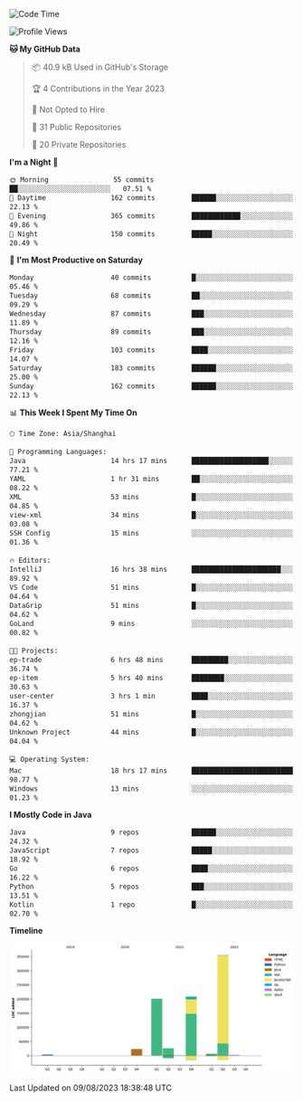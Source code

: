 <!--START_SECTION:waka-->
![Code Time](http://img.shields.io/badge/Code%20Time-2%2C006%20hrs%206%20mins-blue)

![Profile Views](http://img.shields.io/badge/Profile%20Views-5-blue)

**🐱 My GitHub Data** 

> 📦 40.9 kB Used in GitHub's Storage 
 > 
> 🏆 4 Contributions in the Year 2023
 > 
> 🚫 Not Opted to Hire
 > 
> 📜 31 Public Repositories 
 > 
> 🔑 20 Private Repositories 
 > 
**I'm a Night 🦉** 

```text
🌞 Morning                55 commits          ██░░░░░░░░░░░░░░░░░░░░░░░   07.51 % 
🌆 Daytime                162 commits         ██████░░░░░░░░░░░░░░░░░░░   22.13 % 
🌃 Evening                365 commits         ████████████░░░░░░░░░░░░░   49.86 % 
🌙 Night                  150 commits         █████░░░░░░░░░░░░░░░░░░░░   20.49 % 
```
📅 **I'm Most Productive on Saturday** 

```text
Monday                   40 commits          █░░░░░░░░░░░░░░░░░░░░░░░░   05.46 % 
Tuesday                  68 commits          ██░░░░░░░░░░░░░░░░░░░░░░░   09.29 % 
Wednesday                87 commits          ███░░░░░░░░░░░░░░░░░░░░░░   11.89 % 
Thursday                 89 commits          ███░░░░░░░░░░░░░░░░░░░░░░   12.16 % 
Friday                   103 commits         ████░░░░░░░░░░░░░░░░░░░░░   14.07 % 
Saturday                 183 commits         ██████░░░░░░░░░░░░░░░░░░░   25.00 % 
Sunday                   162 commits         ██████░░░░░░░░░░░░░░░░░░░   22.13 % 
```


📊 **This Week I Spent My Time On** 

```text
🕑︎ Time Zone: Asia/Shanghai

💬 Programming Languages: 
Java                     14 hrs 17 mins      ███████████████████░░░░░░   77.21 % 
YAML                     1 hr 31 mins        ██░░░░░░░░░░░░░░░░░░░░░░░   08.22 % 
XML                      53 mins             █░░░░░░░░░░░░░░░░░░░░░░░░   04.85 % 
view-xml                 34 mins             █░░░░░░░░░░░░░░░░░░░░░░░░   03.08 % 
SSH Config               15 mins             ░░░░░░░░░░░░░░░░░░░░░░░░░   01.36 % 

🔥 Editors: 
IntelliJ                 16 hrs 38 mins      ██████████████████████░░░   89.92 % 
VS Code                  51 mins             █░░░░░░░░░░░░░░░░░░░░░░░░   04.64 % 
DataGrip                 51 mins             █░░░░░░░░░░░░░░░░░░░░░░░░   04.62 % 
GoLand                   9 mins              ░░░░░░░░░░░░░░░░░░░░░░░░░   00.82 % 

🐱‍💻 Projects: 
ep-trade                 6 hrs 48 mins       █████████░░░░░░░░░░░░░░░░   36.74 % 
ep-item                  5 hrs 40 mins       ████████░░░░░░░░░░░░░░░░░   30.63 % 
user-center              3 hrs 1 min         ████░░░░░░░░░░░░░░░░░░░░░   16.37 % 
zhongjian                51 mins             █░░░░░░░░░░░░░░░░░░░░░░░░   04.62 % 
Unknown Project          44 mins             █░░░░░░░░░░░░░░░░░░░░░░░░   04.04 % 

💻 Operating System: 
Mac                      18 hrs 17 mins      █████████████████████████   98.77 % 
Windows                  13 mins             ░░░░░░░░░░░░░░░░░░░░░░░░░   01.23 % 
```

**I Mostly Code in Java** 

```text
Java                     9 repos             ██████░░░░░░░░░░░░░░░░░░░   24.32 % 
JavaScript               7 repos             █████░░░░░░░░░░░░░░░░░░░░   18.92 % 
Go                       6 repos             ████░░░░░░░░░░░░░░░░░░░░░   16.22 % 
Python                   5 repos             ███░░░░░░░░░░░░░░░░░░░░░░   13.51 % 
Kotlin                   1 repo              █░░░░░░░░░░░░░░░░░░░░░░░░   02.70 % 
```



**Timeline**

![Lines of Code chart](https://raw.githubusercontent.com/youtiaoguagua/youtiaoguagua/master/assets/bar_graph.png)


 Last Updated on 09/08/2023 18:38:48 UTC
<!--END_SECTION:waka-->